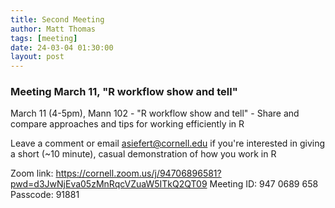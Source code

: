 ```yaml
---
title: Second Meeting
author: Matt Thomas
tags: [meeting]
date: 24-03-04 01:30:00
layout: post
--- 
```


### Meeting March 11, "R workflow show and tell"

March 11 (4-5pm), Mann 102 - "R workflow show and tell" - Share and compare approaches and tips for working efficiently in R

Leave a comment or email asiefert@cornell.edu if you're interested in giving a short (~10 minute), casual demonstration of how you work in R

Zoom link: https://cornell.zoom.us/j/94706896581?pwd=d3JwNjEva05zMnRqcVZuaW5ITkQ2QT09
Meeting ID: 947 0689 658
Passcode: 91881

